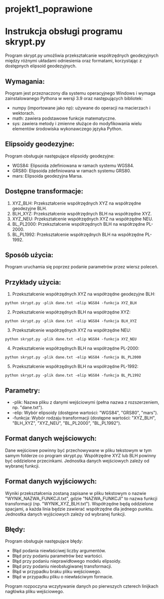 # projekt1_poprawione
# Instrukcja obsługi programu skrypt.py

Program skrypt.py umożliwia przekształcanie współrzędnych geodezyjnych między różnymi układami odniesienia oraz formatami, korzystając z dostępnych elipsoid geodezyjnych.

## Wymagania:

Program jest przeznaczony dla systemu operacyjnego Windows i wymaga zainstalowanego Pythona w wersji 3.9 oraz następujących bibliotek:
- numpy (importowane jako np): używane do operacji na macierzach i wektorach.
- math: zawiera podstawowe funkcje matematyczne.
- sys: zawiera metody i zmienne służące do modyfikowania wielu elementów środowiska wykonawczego języka Python.

## Elipsoidy geodezyjne:

Program obsługuje następujące elipsoidy geodezyjne:
- WGS84: Elipsoida zdefiniowana w ramach systemu WGS84.
- GRS80: Elipsoida zdefiniowana w ramach systemu GRS80.
- mars: Elipsoida geodezyjna Marsa.

## Dostępne transformacje:

1. XYZ_BLH: Przekształcenie współrzędnych XYZ na współrzędne geodezyjne BLH.
2. BLH_XYZ: Przekształcenie współrzędnych BLH na współrzędne XYZ.
3. XYZ_NEU: Przekształcenie współrzędnych XYZ na współrzędne NEU.
4. BL_PL2000: Przekształcenie współrzędnych BLH na współrzędne PL-2000.
5. BL_PL1992: Przekształcenie współrzędnych BLH na współrzędne PL-1992.

## Sposób użycia:

Program uruchamia się poprzez podanie parametrów przez wiersz poleceń.

## Przykłady użycia:

1. Przekształcenie współrzędnych XYZ na współrzędne geodezyjne BLH:
```
python skrypt.py -plik dane.txt -elip WGS84 -funkcja XYZ_BLH
```

2. Przekształcenie współrzędnych BLH na współrzędne XYZ:
```
python skrypt.py -plik dane.txt -elip WGS84 -funkcja BLH_XYZ
```

3. Przekształcenie współrzędnych XYZ na współrzędne NEU:
```
python skrypt.py -plik dane.txt -elip WGS84 -funkcja XYZ_NEU
```

4. Przekształcenie współrzędnych BLH na współrzędne PL-2000:
```
python skrypt.py -plik dane.txt -elip WGS84 -funkcja BL_PL2000
```

5. Przekształcenie współrzędnych BLH na współrzędne PL-1992:
```
python skrypt.py -plik dane.txt -elip WGS84 -funkcja BL_PL1992
```

## Parametry:

- -plik: Nazwa pliku z danymi wejściowymi (pełna nazwa z rozszerzeniem, np. "dane.txt").
- -elip: Wybór elipsoidy (dostępne wartości: "WGS84", "GRS80", "mars").
- -funkcja: Wybór rodzaju transformacji (dostępne wartości: "XYZ_BLH", "BLH_XYZ", "XYZ_NEU", "BL_PL2000", "BL_PL1992").

## Format danych wejściowych:

Dane wejściowe powinny być przechowywane w pliku tekstowym w tym samym folderze co program skrypt.py. Współrzędne XYZ lub BLH powinny być oddzielone przecinkami. Jednostka danych wejściowych zależy od wybranej funkcji.

## Format danych wyjściowych:

Wyniki przekształcenia zostaną zapisane w pliku tekstowym o nazwie "WYNIK_NAZWA_FUNKCJI.txt", gdzie "NAZWA_FUNKCJI" to nazwa funkcji transformacji (np. "WYNIK_XYZ_BLH.txt"). Współrzędne będą oddzielone spacjami, a każda linia będzie zawierać współrzędne dla jednego punktu. Jednostka danych wyjściowych zależy od wybranej funkcji.

## Błędy:

Program obsługuje następujące błędy:
- Błąd podania niewłaściwej liczby argumentów.
- Błąd przy podaniu parametrów bez wartości.
- Błąd przy podaniu nieprawidłowego modelu elipsoidy.
- Błąd przy podaniu nieobsługiwanej transformacji.
- Błąd w przypadku braku pliku wejściowego.
- Błąd w przypadku pliku o niewłaściwym formacie.

Program rozpoczyna wczytywanie danych po pierwszych czterech linijkach nagłówka pliku wejściowego.
